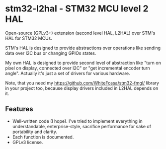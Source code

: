 # stm32-l2hal - STM32 MCU level 2 HAL

Open-source (GPLv3+) extension (second level HAL, L2HAL) over STM's HAL for STM32 MCUs.

STM's HAL is designed to provide abstractions over operations like sending data over I2C bus or changing GPIOs states.

My own HAL is designed to provide second level of abstraction like "turn on pixel on display, connected over I2C" or "get incremental encoder turn angle". Actually it's just a set of drivers for various hardware.

Note, that you need my https://github.com/WhiteFossa/stm32-fmgl/ library in your project too, because display drivers included in L2HAL depends on it.

## Features
- Well-written code (I hope). I've tried to implement everything in understandable, enterprise-style, sacrifice performance for sake of portability and clarity.
- Each function is documented.
- GPLv3 license.
